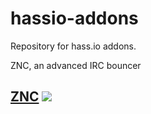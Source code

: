 # hassio-addons

Repository for hass.io addons.

ZNC, an advanced IRC bouncer

## [ZNC](https://github.com/torvitas/hassio-addons-znc/tree/master/znc) [![](https://images.microbadger.com/badges/version/torvitas/hassio-znc.svg)](https://microbadger.com/images/torvitas/hassio-znc "ZNC")
